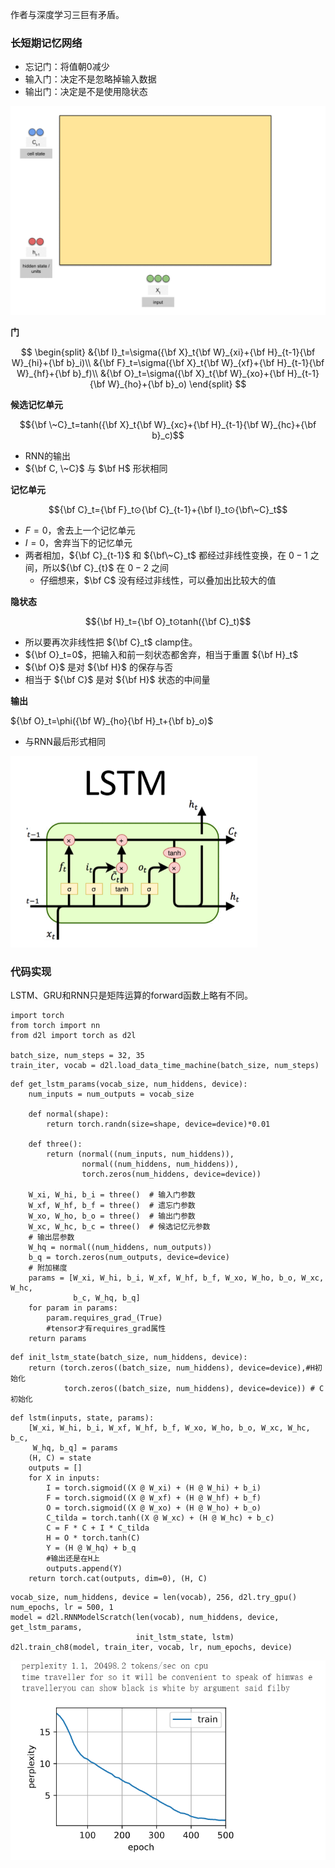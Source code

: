 作者与深度学习三巨有矛盾。

### 长短期记忆网络

- 忘记门：将值朝0减少
- 输入门：决定不是忽略掉输入数据
- 输出门：决定是不是使用隐状态

![](\Images/047-02.gif)

**门**

$$
\begin{split}
&{\bf I}_t=\sigma({\bf X}_t{\bf W}_{xi}+{\bf H}_{t-1}{\bf W}_{hi}+{\bf b}_i)\\
&{\bf F}_t=\sigma({\bf X}_t{\bf W}_{xf}+{\bf H}_{t-1}{\bf W}_{hf}+{\bf b}_f)\\
&{\bf O}_t=\sigma({\bf X}_t{\bf W}_{xo}+{\bf H}_{t-1}{\bf W}_{ho}+{\bf b}_o)
\end{split}
$$

**候选记忆单元**

$${\bf \~C}_t=tanh({\bf X}_t{\bf W}_{xc}+{\bf H}_{t-1}{\bf W}_{hc}+{\bf b}_c)$$

- RNN的输出
- ${\bf C, \~C}$ 与 $\bf H$ 形状相同

**记忆单元**

$${\bf C}_t={\bf F}_t⊙{\bf C}_{t-1}+{\bf I}_t⊙{\bf\~C}_t$$

- $F=0$，舍去上一个记忆单元
- $I=0$，舍弃当下的记忆单元
- 两者相加，${\bf C}_{t-1}$ 和 ${\bf\~C}_t$ 都经过非线性变换，在 $0-1$ 之间，所以${\bf C}_{t}$ 在 $0-2$ 之间
  - 仔细想来，$\bf C$ 没有经过非线性，可以叠加出比较大的值 
   
**隐状态**

$${\bf H}_t={\bf O}_t⊙tanh({\bf C}_t)$$
- 所以要再次非线性把 ${\bf C}_t$ clamp住。
- ${\bf O}_t=0$，把输入和前一刻状态都舍弃，相当于重置 ${\bf H}_t$
- ${\bf O}$ 是对 ${\bf H}$ 的保存与否
- 相当于 ${\bf C}$ 是对 ${\bf H}$ 状态的中间量

**输出**

${\bf O}_t=\phi({\bf W}_{ho}{\bf H}_t+{\bf b}_o)$

- 与RNN最后形式相同

![](\Images/047-03.png)

### 代码实现

LSTM、GRU和RNN只是矩阵运算的forward函数上略有不同。

```
import torch
from torch import nn
from d2l import torch as d2l

batch_size, num_steps = 32, 35
train_iter, vocab = d2l.load_data_time_machine(batch_size, num_steps)
```
```
def get_lstm_params(vocab_size, num_hiddens, device):
    num_inputs = num_outputs = vocab_size

    def normal(shape):
        return torch.randn(size=shape, device=device)*0.01

    def three():
        return (normal((num_inputs, num_hiddens)),
                normal((num_hiddens, num_hiddens)),
                torch.zeros(num_hiddens, device=device))

    W_xi, W_hi, b_i = three()  # 输入门参数
    W_xf, W_hf, b_f = three()  # 遗忘门参数
    W_xo, W_ho, b_o = three()  # 输出门参数
    W_xc, W_hc, b_c = three()  # 候选记忆元参数
    # 输出层参数
    W_hq = normal((num_hiddens, num_outputs))
    b_q = torch.zeros(num_outputs, device=device)
    # 附加梯度
    params = [W_xi, W_hi, b_i, W_xf, W_hf, b_f, W_xo, W_ho, b_o, W_xc, W_hc,
              b_c, W_hq, b_q]
    for param in params:
        param.requires_grad_(True)
        #tensor才有requires_grad属性
    return params
```
```
def init_lstm_state(batch_size, num_hiddens, device):
    return (torch.zeros((batch_size, num_hiddens), device=device),#H初始化
            torch.zeros((batch_size, num_hiddens), device=device)) # C初始化
```
```
def lstm(inputs, state, params):
    [W_xi, W_hi, b_i, W_xf, W_hf, b_f, W_xo, W_ho, b_o, W_xc, W_hc, b_c,
     W_hq, b_q] = params
    (H, C) = state
    outputs = []
    for X in inputs:
        I = torch.sigmoid((X @ W_xi) + (H @ W_hi) + b_i)
        F = torch.sigmoid((X @ W_xf) + (H @ W_hf) + b_f)
        O = torch.sigmoid((X @ W_xo) + (H @ W_ho) + b_o)
        C_tilda = torch.tanh((X @ W_xc) + (H @ W_hc) + b_c)
        C = F * C + I * C_tilda
        H = O * torch.tanh(C)
        Y = (H @ W_hq) + b_q
        #输出还是在H上
        outputs.append(Y)
    return torch.cat(outputs, dim=0), (H, C)
```
```
vocab_size, num_hiddens, device = len(vocab), 256, d2l.try_gpu()
num_epochs, lr = 500, 1
model = d2l.RNNModelScratch(len(vocab), num_hiddens, device, get_lstm_params,
                            init_lstm_state, lstm)
d2l.train_ch8(model, train_iter, vocab, lr, num_epochs, device)
```
![](Images/047-04.png)